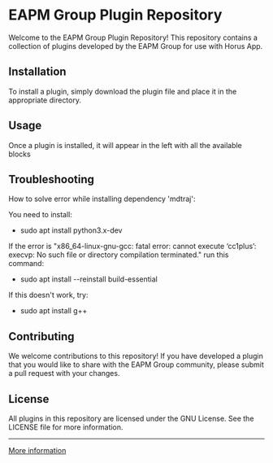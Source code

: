 # EAPM Group Plugin Repository

Welcome to the EAPM Group Plugin Repository! This repository contains a collection of plugins developed by the EAPM Group for use with Horus App.

## Installation

To install a plugin, simply download the plugin file and place it in the appropriate directory.

## Usage

Once a plugin is installed, it will appear in the left with all the available blocks

## Troubleshooting
How to solve error while installing dependency 'mdtraj':

You need to install:
- sudo apt install python3.x-dev

If the error is "x86_64-linux-gnu-gcc: fatal error: cannot execute ‘cc1plus’: execvp: No such file or directory compilation terminated." run this command:
- sudo apt install --reinstall build-essential

If this doesn't work, try:
- sudo apt install g++

## Contributing

We welcome contributions to this repository! If you have developed a plugin that you would like to share with the EAPM Group community, please submit a pull request with your changes.

## License

All plugins in this repository are licensed under the GNU License. See the LICENSE file for more information.


---

[More information](https://nbdsoftware.github.io/horus/)
